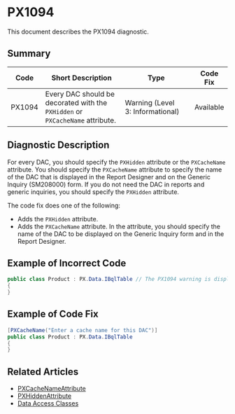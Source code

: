 # PX1094
This document describes the PX1094 diagnostic.

## Summary

| Code   | Short Description                                                             | Type                             | Code Fix  | 
| ------ | ----------------------------------------------------------------------------- | -------------------------------- | --------- | 
| PX1094 | Every DAC should be decorated with the `PXHidden` or `PXCacheName` attribute. | Warning (Level 3: Informational) | Available | 

## Diagnostic Description
For every DAC, you should specify the `PXHidden` attribute or the `PXCacheName` attribute. You should specify the `PXCacheName` attribute to specify the name of the DAC that is displayed in the Report Designer and on the Generic Inquiry (SM208000) form. If you do not need the DAC in reports and generic inquiries, you should specify the `PXHidden` attribute.

The code fix does one of the following:

 - Adds the `PXHidden` attribute.
 - Adds the `PXCacheName` attribute. In the attribute, you should specify the name of the DAC to be displayed on the Generic Inquiry form and in the Report Designer.

## Example of Incorrect Code

```C#
public class Product : PX.Data.IBqlTable // The PX1094 warning is displayed for this line.
{   
}
```

## Example of Code Fix

```C#
[PXCacheName("Enter a cache name for this DAC")]
public class Product : PX.Data.IBqlTable
{    
}
```

## Related Articles

 - [PXCacheNameAttribute](https://help.acumatica.com/Help?ScreenId=ShowWiki&pageid=6e89e21c-b8f4-a16b-d741-2d6e483e9f65)
 - [PXHiddenAttribute](https://help.acumatica.com/Help?ScreenId=ShowWiki&pageid=a57486ae-817e-bfca-8807-baf14eb5d1be)
 - [Data Access Classes](https://help.acumatica.com/Help?ScreenId=ShowWiki&pageid=3f6ee8e9-b29e-4dab-b4f8-4406c3ef101d)

